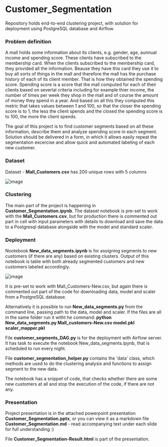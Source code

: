 # Customer_Segmentation
Repository holds end-to-end clustering project, with solution for deployment using PostgreSQL database and Airflow. 

### Problem definition
A mall holds some information about its clients, e.g. gender, age, aunnual income and spending score. These clients have subscribed to the membership card. When the clients subscribed to the membership card, they provided all the information. Beause they have this card they use it to buy all sorts of things in the mall and therefore the mall has the purchase history of each of its client member. That is how they obtained the spending score. Spending score is a score that the mall computed for each of their clients based on severlal criteria including for example thier income, the number of times per week they shop in the mall and of course the amount of money they spend in a year. And based on all this they computed this metric that takes values between 1 and 100, so that the closer the spending score is to 1, the less the client spends and the closed the spending score is to 100, the more the client spends.

The goal of this project is to find customer segments based on all these information, describe them and analyze spending score in each segment. Solution should be delivered in a form, in which it allows easily repeat the segmentation excercise and allow quick and automated labeling of each new customer.

### Dataset
Dataset - __Mall_Customers.csv__ has 200 unique rows with 5 columns

![image](https://user-images.githubusercontent.com/31499140/78266332-f261bf80-7505-11ea-98da-644fbaf9f188.png)

### Clustering
The main part of the project is happening in __Customer_Segmentation.ipynb__. The dataset notebook is pre-set to work with the __Mall_Customers.csv__, but for production there is commented out part in cell with input parameters with details to download and save the data to a Postgresql database alongside with the model and standard scaler.

### Deployment
Nootebook __New_data_segments.ipynb__ is for assigning segments to new customers (if there are any) based on existing clusters. 
Output of this notebook is table with both already segmented customers and new customers labeled accordingly.

![image](https://user-images.githubusercontent.com/31499140/78268942-3b674300-7509-11ea-9910-4d8e051e2479.png)


It is pre-set to work with Mall_Customers-New.csv, but again there is commented out part of the code for downloading data, model and scaler from a PostgreSQL database.

Alternatively it is possible to run __New_data_segments.py__ from the command line, passing path to the data, model and scaler.
If the files are all in the same folder run it witht he command:
__python New_data_segments.py Mall_customers-New.csv model.pkl scaler_mapper.pkl__

File __customer_segments_DAG.py__ is for the deployment with Airflow server. It has task to execute the notebook New_data_segments.ipynb, that is scheduled to run every night.

File __customer_segmentation_helper.py__ contains the 'data' class, which methods are used to do the clustering analysis and functions to assign segment to the new data.

The notebook has a snippet of code, that checks whether there are some new customers at all and stop the execution of the code, if there are not any.

### Presentation 
Project presentation is in the attached powerpoint presentation __Customer_Segmentation.pptx__, or you can view it as a markdown file __Customer_Segmentation.md__ - read accompanying text under each slide for full understanding :)

File __Customer_Segmentation-Result.html__ is part of the presentation.


